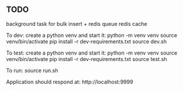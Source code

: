 ## TODO
background task for bulk insert + redis queue
redis cache 


To dev:
    create a python venv and start it:
        python -m venv venv
        source venv/bin/activate
    pip install -r dev-requirements.txt
    source dev.sh

To test:
    create a python venv and start it:
        python -m venv venv
        source venv/bin/activate
    pip install -r dev-requirements.txt
    source test.sh

To run:
    source run.sh

Application should respond at:
    http://localhost:9999
